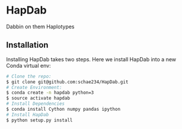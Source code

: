 # HapDab
Dabbin on them Haplotypes

## Installation
Installing HapDab takes two steps. Here we install HapDab into
a new Conda virtual env:
```bash
# Clone the repo:
$ git clone git@github.com:schae234/HapDab.git
# Create Environment:
$ conda create -n hapdab python=3
$ source activate hapdab
# Install Dependencies
$ conda install Cython numpy pandas ipython
# Install HapDab
$ python setup.py install
```
